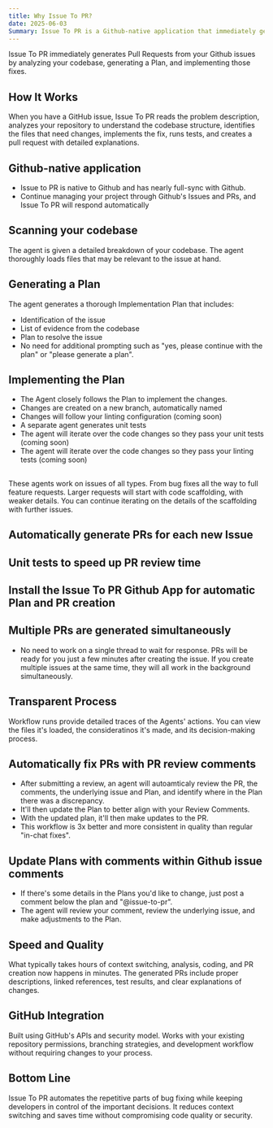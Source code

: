 ```yaml
---
title: Why Issue To PR?
date: 2025-06-03
Summary: Issue To PR is a Github-native application that immediately generates Pull Requests from your Github issues by analyzing your codebase, generating a Plan, and implementing those fixes.
---
```


Issue To PR immediately generates Pull Requests from your Github issues by analyzing your codebase, generating a Plan, and implementing those fixes.

## How It Works

When you have a GitHub issue, Issue To PR reads the problem description, analyzes your repository to understand the codebase structure, identifies the files that need changes, implements the fix, runs tests, and creates a pull request with detailed explanations.

## Github-native application

- Issue to PR is native to Github and has nearly full-sync with Github.
- Continue managing your project through Github's Issues and PRs, and Issue To PR will respond automatically

## Scanning your codebase

The agent is given a detailed breakdown of your codebase.
The agent thoroughly loads files that may be relevant to the issue at hand.

## Generating a Plan

The agent generates a thorough Implementation Plan that includes:

- Identification of the issue
- List of evidence from the codebase
- Plan to resolve the issue
- No need for additional prompting such as "yes, please continue with the plan" or "please generate a plan".

## Implementing the Plan

- The Agent closely follows the Plan to implement the changes.
- Changes are created on a new branch, automatically named
- Changes will follow your linting configuration (coming soon)
- A separate agent generates unit tests
- The agent will iterate over the code changes so they pass your unit tests (coming soon)
- The agent will iterate over the code changes so they pass your linting tests (coming soon)

##

These agents work on issues of all types. From bug fixes all the way to full feature requests.
Larger requests will start with code scaffolding, with weaker details.
You can continue iterating on the details of the scaffolding with further issues.

## Automatically generate PRs for each new Issue

## Unit tests to speed up PR review time

## Install the Issue To PR Github App for automatic Plan and PR creation

## Multiple PRs are generated simultaneously

- No need to work on a single thread to wait for response. PRs will be ready for you just a few minutes after creating the issue. If you create multiple issues at the same time, they will all work in the background simultaneously.

## Transparent Process

Workflow runs provide detailed traces of the Agents' actions. You can view the files it's loaded, the consideratinos it's made, and its decision-making process.

## Automatically fix PRs with PR review comments

- After submitting a review, an agent will autoamticaly review the PR, the comments, the underlying issue and Plan, and identify where in the Plan there was a discrepancy.
- It'll then update the Plan to better align with your Review Comments.
- With the updated plan, it'll then make updates to the PR.
- This workflow is 3x better and more consistent in quality than regular "in-chat fixes".

## Update Plans with comments within Github issue comments

- If there's some details in the Plans you'd like to change, just post a comment below the plan and "@issue-to-pr".
- The agent will review your comment, review the underlying issue, and make adjustments to the Plan.

## Speed and Quality

What typically takes hours of context switching, analysis, coding, and PR creation now happens in minutes. The generated PRs include proper descriptions, linked references, test results, and clear explanations of changes.

## GitHub Integration

Built using GitHub's APIs and security model. Works with your existing repository permissions, branching strategies, and development workflow without requiring changes to your process.

## Bottom Line

Issue To PR automates the repetitive parts of bug fixing while keeping developers in control of the important decisions. It reduces context switching and saves time without compromising code quality or security.
